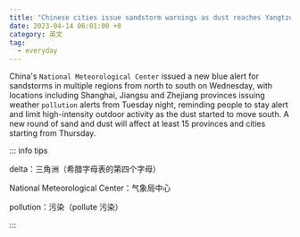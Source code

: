 ```yaml
---
title: "Chinese cities issue sandstorm warnings as dust reaches Yangtze River delta"
date: 2023-04-14 06:01:00 +8
category: 英文
tag:
  - everyday
---
```


China's `National Meteorological Center` issued a new blue alert for sandstorms in multiple regions from north to south on Wednesday, with locations including Shanghai, Jiangsu and Zhejiang provinces issuing weather `pollution` alerts from Tuesday night, reminding people to stay alert and limit high-intensity outdoor activity as the dust started to move south. A new round of sand and dust will affect at least 15 provinces and cities starting from Thursday.

::: info tips

delta：三角洲（希腊字母表的第四个字母）

National Meteorological Center：气象局中心

pollution：污染（pollute 污染）

:::
